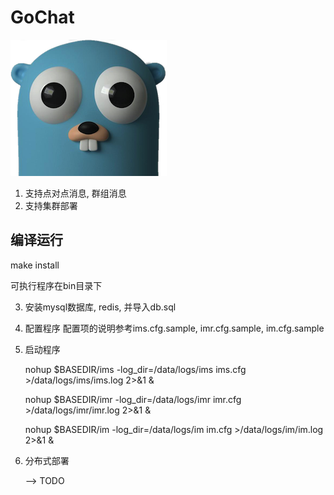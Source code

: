 
# GoChat 
 ![image](https://github.com/mybee/GoChat/blob/master/img/Snip20170716_42.png)
1. 支持点对点消息, 群组消息
2. 支持集群部署

## 编译运行

  make install

  可执行程序在bin目录下

3. 安装mysql数据库, redis, 并导入db.sql

4. 配置程序
   配置项的说明参考ims.cfg.sample, imr.cfg.sample, im.cfg.sample


5. 启动程序

    nohup $BASEDIR/ims -log_dir=/data/logs/ims ims.cfg >/data/logs/ims/ims.log 2>&1 &

    nohup $BASEDIR/imr -log_dir=/data/logs/imr imr.cfg >/data/logs/imr/imr.log 2>&1 &

    nohup $BASEDIR/im -log_dir=/data/logs/im im.cfg >/data/logs/im/im.log 2>&1 &

6. 分布式部署
    
    --> TODO